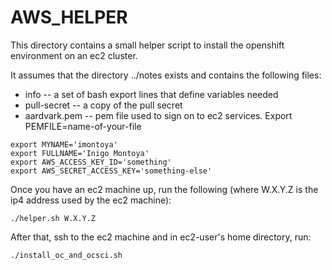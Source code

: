# AWS_HELPER

This directory contains a small helper script to install the openshift
environment on an ec2 cluster.

It assumes that the directory ../notes exists and contains the following files:

* info -- a set of bash export lines that define variables needed
* pull-secret -- a copy of the pull secret
* aardvark.pem -- pem file used to sign on to ec2 services. Export PEMFILE=name-of-your-file

```
export MYNAME='imontoya'
export FULLNAME='Inigo Montoya'
export AWS_ACCESS_KEY_ID='something'
export AWS_SECRET_ACCESS_KEY='something-else'
```

Once you have an ec2 machine up, run the following (where W.X.Y.Z is the
ip4 address used by the ec2 machine):

```
./helper.sh W.X.Y.Z
```

After that, ssh to the ec2 machine and in ec2-user's home directory, run:

```
./install_oc_and_ocsci.sh
```

